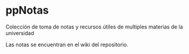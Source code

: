 # ppNotas
Colección de toma de notas y recursos útiles de multiples materias de la universidad

Las notas se encuentran en el wiki del repositorio.
